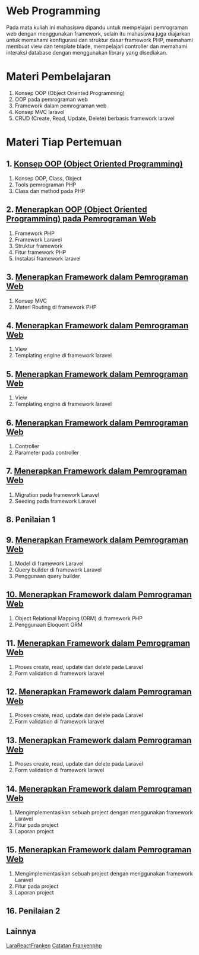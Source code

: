 # Web Programming
Pada mata kuliah ini mahasiswa dipandu untuk mempelajari pemrograman web dengan menggunakan framework, selain itu mahasiswa juga 
diajarkan untuk memahami konfigurasi dan struktur dasar framework PHP, memahami membuat view dan template blade, mempelajari 
controller dan memahami interaksi database dengan menggunakan library yang disediakan.

# Materi Pembelajaran 
1. Konsep OOP (Object Oriented Programming) 
2. OOP pada pemrograman web 
3. Framework dalam pemrograman web 
4. Konsep MVC laravel 
5. CRUD (Create, Read, Update, Delete) berbasis framework laravel

# Materi Tiap Pertemuan
## 1. [Konsep OOP (Object Oriented Programming)](https://github.com/arthawebid/WebProgramming/blob/main/sesi1.md) 
1. Konsep OOP, Class, Object 
2. Tools pemrograman PHP
3. Class dan method pada PHP
## 2. [Menerapkan OOP (Object Oriented Programming) pada Pemrograman Web](https://github.com/arthawebid/WebProgramming/blob/main/sesi2.md)
1. Framework PHP 
2. Framework Laravel
3. Struktur framework 
4. Fitur framework PHP 
5. Instalasi framework laravel 
## 3. [Menerapkan Framework dalam Pemrograman Web](https://github.com/arthawebid/WebProgramming/blob/main/sesi3.md)
1. Konsep MVC 
2. Materi Routing di framework PHP
## 4. [Menerapkan Framework dalam Pemrograman Web](https://github.com/arthawebid/WebProgramming/blob/main/sesi4.md)
1. View
2. Templating engine di framework laravel 
## 5. [Menerapkan Framework dalam Pemrograman Web](https://github.com/arthawebid/WebProgramming/blob/main/sesi5.md)
1. View
2. Templating engine di framework laravel 
## 6. [Menerapkan Framework dalam Pemrograman Web](https://github.com/arthawebid/WebProgramming/blob/main/sesi6.md)
1. Controller  
2. Parameter pada controller 
## 7. [Menerapkan Framework dalam Pemrograman Web](https://github.com/arthawebid/WebProgramming/blob/main/sesi7.md)
1. Migration pada framework Laravel 
2. Seeding pada framework Laravel 
## 8. Penilaian 1
## 9. [Menerapkan Framework dalam Pemrograman Web](https://github.com/arthawebid/WebProgramming/blob/main/sesi9.md)
1. Model di framework Laravel 
2. Query builder di framework Laravel
3. Penggunaan query builder 
## [10. Menerapkan Framework dalam Pemrograman Web](https://github.com/arthawebid/WebProgramming/blob/main/sesi10.md)
1. Object Relational Mapping (ORM) di framework PHP 
2. Penggunaan Eloquent ORM
## 11. [Menerapkan Framework dalam Pemrograman Web](https://github.com/arthawebid/WebProgramming/blob/main/sesi11.md)
1. Proses create, read, update dan delete pada Laravel 
2. Form validation di framework laravel
## 12. [Menerapkan Framework dalam Pemrograman Web](https://github.com/arthawebid/WebProgramming/blob/main/sesi12.md)
1. Proses create, read, update dan delete pada Laravel 
2. Form validation di framework laravel
## 13. [Menerapkan Framework dalam Pemrograman Web](https://github.com/arthawebid/WebProgramming/blob/main/sesi13.md)
1. Proses create, read, update dan delete pada Laravel 
2. Form validation di framework laravel
## 14. [Menerapkan Framework dalam Pemrograman Web](https://github.com/arthawebid/WebProgramming/blob/main/sesi14.md)
1. Mengimplementasikan sebuah project dengan menggunakan framework Laravel 
2. Fitur pada project
3. Laporan project 
## 15. [Menerapkan Framework dalam Pemrograman Web](https://github.com/arthawebid/WebProgramming/blob/main/sesi15.md)
1. Mengimplementasikan sebuah project dengan menggunakan framework Laravel 
2. Fitur pada project
3. Laporan project 
## 16. Penilaian 2

## Lainnya
[LaraReactFranken](https://github.com/arthawebid/LaraReactFranken)
[Catatan Frankenphp](https://github.com/arthawebid/catatan-frankenphp)
